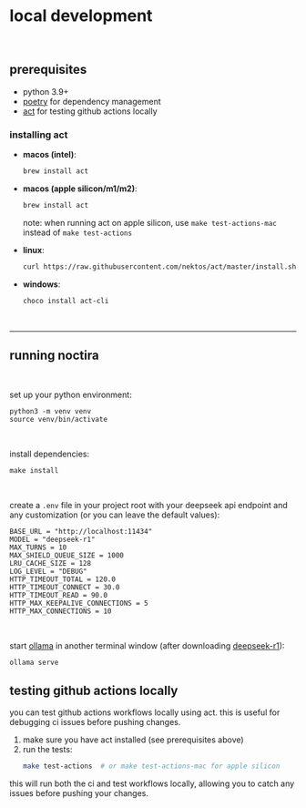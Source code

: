 # local development

<br>

## prerequisites

- python 3.9+
- [poetry](https://python-poetry.org/) for dependency management
- [act](https://github.com/nektos/act) for testing github actions locally

### installing act

- **macos (intel)**:
  ```bash
  brew install act
  ```

- **macos (apple silicon/m1/m2)**:
  ```bash
  brew install act
  ```
  note: when running act on apple silicon, use `make test-actions-mac` instead of `make test-actions`

- **linux**:
  ```bash
  curl https://raw.githubusercontent.com/nektos/act/master/install.sh | sudo bash
  ```

- **windows**:
  ```bash
  choco install act-cli
  ```

<br>

---

## running noctira

<br>

set up your python environment:

```shell
python3 -m venv venv
source venv/bin/activate
```

<br>

install dependencies:

```shell
make install
```

<br>

create a `.env` file in your project root with your deepseek api endpoint and any customization (or you can leave the default values):

```shell
BASE_URL = "http://localhost:11434"
MODEL = "deepseek-r1"
MAX_TURNS = 10
MAX_SHIELD_QUEUE_SIZE = 1000
LRU_CACHE_SIZE = 128
LOG_LEVEL = "DEBUG"
HTTP_TIMEOUT_TOTAL = 120.0
HTTP_TIMEOUT_CONNECT = 30.0
HTTP_TIMEOUT_READ = 90.0
HTTP_MAX_KEEPALIVE_CONNECTIONS = 5
HTTP_MAX_CONNECTIONS = 10

```

<br>

start [ollama](https://ollama.com/) in another terminal window (after downloading [deepseek-r1](https://ollama.com/library/deepseek-r1)):

```shell
ollama serve
```

## testing github actions locally

you can test github actions workflows locally using act. this is useful for debugging ci issues before pushing changes.

1. make sure you have act installed (see prerequisites above)
2. run the tests:
   ```bash
   make test-actions  # or make test-actions-mac for apple silicon
   ```

this will run both the ci and test workflows locally, allowing you to catch any issues before pushing your changes.
